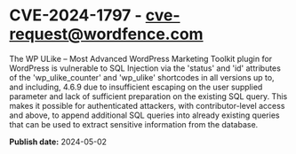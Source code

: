# CVE-2024-1797 - cve-request@wordfence.com

The WP ULike – Most Advanced WordPress Marketing Toolkit plugin for WordPress is vulnerable to SQL Injection via the 'status' and 'id' attributes of the 'wp_ulike_counter' and 'wp_ulike' shortcodes in all versions up to, and including, 4.6.9 due to insufficient escaping on the user supplied parameter and lack of sufficient preparation on the existing SQL query.  This makes it possible for authenticated attackers, with contributor-level access and above, to append additional SQL queries into already existing queries that can be used to extract sensitive information from the database.

**Publish date:** 2024-05-02
